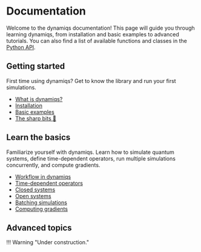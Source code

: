 # Documentation

Welcome to the dynamiqs documentation! This page will guide you through learning dynamiqs, from installation and basic examples to advanced tutorials. You can also find a list of available functions and classes in the [Python API](../python_api/index.md).

## Getting started

First time using dynamiqs? Get to know the library and run your first simulations.

- [What is dynamiqs?](getting_started/whatis.md)
- [Installation](getting_started/installation.md)
- [Basic examples](getting_started/examples.md)
- [The sharp bits 🔪](getting_started/sharp-bits.md)

## Learn the basics

Familiarize yourself with dynamiqs. Learn how to simulate quantum systems, define time-dependent operators, run multiple simulations concurrently, and compute gradients.

- [Workflow in dynamiqs](basics/workflow.md)
- [Time-dependent operators](basics/time-dependent-operators.md)
- [Closed systems](basics/closed-systems.md)
- [Open systems](basics/open-systems.md)
- [Batching simulations](basics/batching-simulations.md)
- [Computing gradients](basics/computing-gradients.md)

## Advanced topics

!!! Warning "Under construction."
